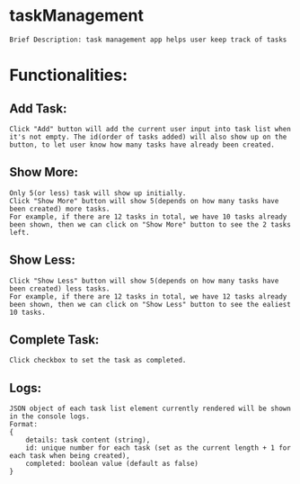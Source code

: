 # taskManagement
	Brief Description: task management app helps user keep track of tasks

# Functionalities:
## Add Task:
	Click "Add" button will add the current user input into task list when it's not empty. The id(order of tasks added) will also show up on the button, to let user know how many tasks have already been created.

## Show More:
	Only 5(or less) task will show up initially.
	Click "Show More" button will show 5(depends on how many tasks have been created) more tasks.
	For example, if there are 12 tasks in total, we have 10 tasks already been shown, then we can click on "Show More" button to see the 2 tasks left.

## Show Less:
	Click "Show Less" button will show 5(depends on how many tasks have been created) less tasks.
	For example, if there are 12 tasks in total, we have 12 tasks already been shown, then we can click on "Show Less" button to see the ealiest 10 tasks.

## Complete Task:
	Click checkbox to set the task as completed.

## Logs:
	JSON object of each task list element currently rendered will be shown in the console logs.
	Format:
	{
		details: task content (string),
		id: unique number for each task (set as the current length + 1 for each task when being created),
		completed: boolean value (default as false)
	}


